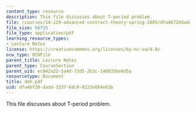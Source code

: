```yaml
---
content_type: resource
description: This file discusses about T-period problem.
file: /courses/14-129-advanced-contract-theory-spring-2005/dfa4b720dadd32376dc98123e604e63b_dmh.pdf
file_size: 56715
file_type: application/pdf
learning_resource_types:
- Lecture Notes
license: https://creativecommons.org/licenses/by-nc-sa/4.0/
ocw_type: OCWFile
parent_title: Lecture Notes
parent_type: CourseSection
parent_uid: ec042a22-5a4d-73d5-2b3c-140035be6d5a
resourcetype: Document
title: dmh.pdf
uid: dfa4b720-dadd-3237-6dc9-8123e604e63b
---
```

This file discusses about T-period problem.